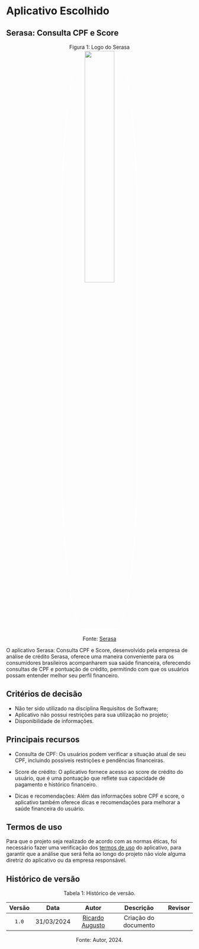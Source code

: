 # Aplicativo Escolhido

## Serasa: Consulta CPF e Score

<p align="center" > <font>Figura 1: Logo do Serasa</font> <br><img style="border: 2px solid white; border-radius: 30%" src="/assets/serasa-logo.png" width = 40%></p>
<p align="center" > <font>Fonte: <a href="https://apps.apple.com/br/app/serasa-consulta-cpf-e-score/id1102452668">Serasa</a></font> <br></p>

O aplicativo Serasa: Consulta CPF e Score, desenvolvido pela empresa de análise de crédito Serasa, oferece uma maneira conveniente para os consumidores brasileiros acompanharem sua saúde financeira, oferecendo consultas de CPF e pontuação de crédito, permitindo com que os usuários possam entender melhor seu perfil financeiro.

## Critérios de decisão

- Não ter sido utilizado na disciplina Requisitos de Software;
- Aplicativo não possui restrições para sua utilização no projeto;
- Disponibilidade de informações.

## Principais recursos

- Consulta de CPF: Os usuários podem verificar a situação atual de seu CPF, incluindo possíveis restrições e pendências financeiras.

- Score de crédito: O aplicativo fornece acesso ao score de crédito do usuário, que é uma pontuação que reflete sua capacidade de pagamento e histórico financeiro.

- Dicas e recomendações: Além das informações sobre CPF e score, o aplicativo também oferece dicas e recomendações para melhorar a saúde financeira do usuário.

## Termos de uso

Para que o projeto seja realizado de acordo com as normas éticas, foi necessário fazer uma verificação dos [termos de uso](termodeuso.md) do aplicativo, para garantir que a análise que será feita ao longo do projeto não viole alguma diretriz do aplicativo ou da empresa responsável.

## Histórico de versão

<div style="text-align: center">
<p> Tabela 1: Histórico de versão.</p>
</div>

| Versão | Data | Autor | Descrição | Revisor
|:-:|:-:|:-:|:-:|:-:|
|`1.0`| 31/03/2024 | [Ricardo Augusto][RicardoGH] | Criação do documento | 
<div style="text-align: center">
<p> Fonte: Autor, 2024.</p>
</div>

[RicardoGH]: https://www.github.com/avmricardo